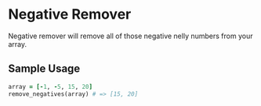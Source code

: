 # Negative Remover

Negative remover will remove all of those negative nelly numbers from your array.

## Sample Usage

```ruby
array = [-1, -5, 15, 20]
remove_negatives(array) # => [15, 20]
```
